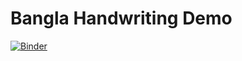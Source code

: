 # Bangla Handwriting Demo

[![Binder](https://mybinder.org/badge_logo.svg)](https://mybinder.org/v2/git/https%3A%2F%2Fbitbucket.org%2Fabirpahlwan%2Fbangla-handwriting-demo/master)